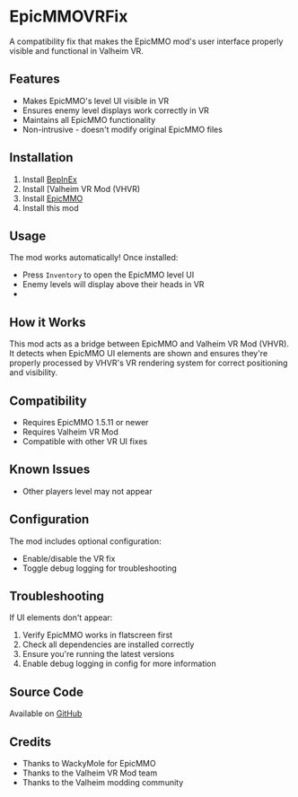 # EpicMMOVRFix

A compatibility fix that makes the EpicMMO mod's user interface properly visible and functional in Valheim VR.

## Features

- Makes EpicMMO's level UI visible in VR
- Ensures enemy level displays work correctly in VR
- Maintains all EpicMMO functionality
- Non-intrusive - doesn't modify original EpicMMO files

## Installation

1. Install [BepInEx](https://valheim.thunderstore.io/package/denikson/BepInExPack_Valheim/)
2. Install [Valheim VR Mod (VHVR)
3. Install [EpicMMO](https://thunderstore.io/c/valheim/p/WackyMole/WackyEpicMMOSystem/)
4. Install this mod

## Usage

The mod works automatically! Once installed:
- Press `Inventory` to open the EpicMMO level UI
- Enemy levels will display above their heads in VR
- 
## How it Works

This mod acts as a bridge between EpicMMO and Valheim VR Mod (VHVR). It detects when EpicMMO UI elements are shown and ensures they're properly processed by VHVR's VR rendering system for correct positioning and visibility.

## Compatibility

- Requires EpicMMO 1.5.11 or newer
- Requires Valheim VR Mod
- Compatible with other VR UI fixes

## Known Issues
- Other players level may not appear

## Configuration

The mod includes optional configuration:
- Enable/disable the VR fix
- Toggle debug logging for troubleshooting

## Troubleshooting

If UI elements don't appear:
1. Verify EpicMMO works in flatscreen first
2. Check all dependencies are installed correctly
3. Ensure you're running the latest versions
4. Enable debug logging in config for more information

## Source Code

Available on [GitHub](https://github.com/geekstreetstudios/EpicMMOVRFix)

## Credits

- Thanks to WackyMole for EpicMMO
- Thanks to the Valheim VR Mod team
- Thanks to the Valheim modding community
